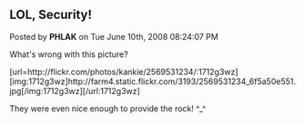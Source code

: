 ## LOL, Security!
Posted by **PHLAK** on Tue June 10th, 2008 08:24:07 PM

What's wrong with this picture?

[url=http&#58;//flickr&#46;com/photos/kankie/2569531234/:1712g3wz][img:1712g3wz]http&#58;//farm4&#46;static&#46;flickr&#46;com/3193/2569531234_6f5a50e551&#46;jpg[/img:1712g3wz][/url:1712g3wz]

They were even nice enough to provide the rock!  ^_^
